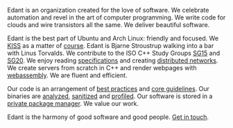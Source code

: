 Edant is an organization created for the love of software. We celebrate automation and revel in the art of computer programming. We write code for clouds and wire transistors all the same. We deliver beautiful software. 

Edant is the best part of Ubuntu and Arch Linux: friendly and focused. We [KISS](http://catb.org/~esr/writings/taoup/html/ch01s07.html) as a matter of [course](http://catb.org/~esr/writings/taoup/html/ch01s08.html). Edant is Bjarne Stroustrup walking into a bar with Linus Torvalds. We contribute to the ISO C++ Study Groups [SG15](https://lists.isocpp.org/sg15/index.php) and [SG20](https://github.com/cplusplus/SG20). We enjoy reading [specifications](https://www.w3.org/TR/SVG2/) and creating [distributed networks](https://docs.docker.com/engine/swarm/). We create servers from scratch in C++ and render webpages with [webassembly](https://emscripten.org). We are fluent and efficient.

Our code is an arrangement of [best practices](https://mvsp.dev/mvsp.en/index.html) and [core guidelines](https://isocpp.github.io/CppCoreGuidelines/CppCoreGuidelines). Our binaries are [analyzed](https://github.com/Ericsson/codechecker), [sanitized](https://clang.llvm.org/docs/AddressSanitizer.html) and [profiled](https://github.com/plasma-umass/coz). Our software is stored in a [private package manager](https://github.com/e-dant/pm). We value our work.

Edant is the harmony of good software and good people. [Get in touch](mailto:edant.io@protonmail.com?subject=edant.io).
